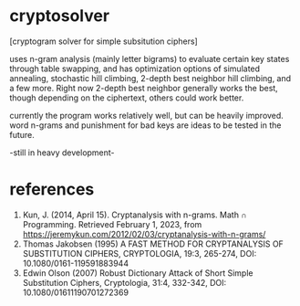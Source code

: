 # cryptosolver

[cryptogram solver for simple subsitution ciphers]

uses n-gram analysis (mainly letter bigrams) to evaluate certain key states through table swapping, and has optimization options of simulated annealing, stochastic hill climbing, 2-depth best neighbor hill climbing, and a few more. Right now 2-depth best neighbor generally works the best, though depending on the ciphertext, others could work better. 

currently the program works relatively well, but can be heavily improved. word n-grams and punishment for bad keys are ideas to be tested in the future.

-still in heavy development-


# references
1. Kun, J. (2014, April 15). Cryptanalysis with n-grams. Math ∩ Programming. Retrieved February 1, 2023, from https://jeremykun.com/2012/02/03/cryptanalysis-with-n-grams/
2.  Thomas Jakobsen (1995) A FAST METHOD FOR CRYPTANALYSIS OF SUBSTITUTION CIPHERS, CRYPTOLOGIA, 19:3, 265-274, DOI: 10.1080/0161-119591883944
3. Edwin Olson (2007) Robust Dictionary Attack of Short Simple Substitution Ciphers, Cryptologia, 31:4, 332-342, DOI: 10.1080/01611190701272369

